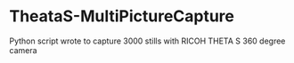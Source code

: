 # TheataS-MultiPictureCapture
Python script wrote to capture 3000 stills with RICOH THETA S 360 degree camera
